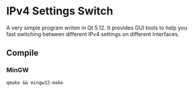 # IPv4 Settings Switch

A very simple program writen in Qt 5.12. It provides GUI tools to help you fast switching between different IPv4 settings on different Interfaces.

## Compile
### MinGW
```
qmake && mingw32-make 
```

